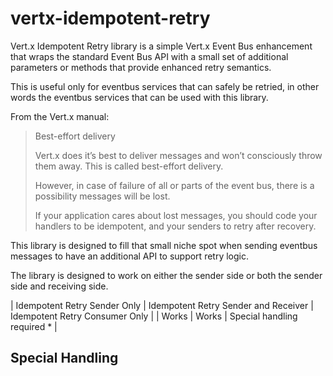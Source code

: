 # vertx-idempotent-retry

Vert.x Idempotent Retry library is a simple Vert.x Event Bus enhancement that wraps the standard Event
Bus API with a small set of additional parameters or methods that provide enhanced retry semantics.

This is useful only for eventbus services that can safely be retried, in other words the eventbus
services that can be used with this library.

From the Vert.x manual:

> Best-effort delivery
>
> Vert.x does it’s best to deliver messages and won’t consciously throw them away. This is called best-effort delivery.
>
> However, in case of failure of all or parts of the event bus, there is a possibility messages will be lost.
>
> If your application cares about lost messages, you should code your handlers to be idempotent, and your senders to retry after recovery.

This library is designed to fill that small niche spot when sending eventbus messages to have an additional
API to support retry logic.

The library is designed to work on either the sender side or both the sender side and receiving side.

| Idempotent Retry Sender Only | Idempotent Retry Sender and Receiver | Idempotent Retry Consumer Only |
| Works | Works | Special handling required * |

## Special Handling

